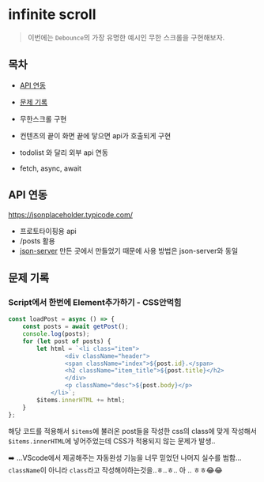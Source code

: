 # infinite scroll

> 이번에는 `Debounce`의 가장 유명한 예시인 무한 스크롤을 구현해보자.

## 목차

-   <a href="#api">API 연동</a>
-   <a href="problem">문제 기록</a>

-   무한스크롤 구현
-   컨텐츠의 끝이 화면 끝에 닿으면 api가 호출되게 구현
-   todolist 와 달리 외부 api 연동
-   fetch, async, await

## <a id="api">API 연동</a>

https://jsonplaceholder.typicode.com/

-   프로토타이핑용 api
-   /posts 활용
-   [json-server](https://www.npmjs.com/package/json-server) 만든 곳에서 만들었기 때문에 사용 방법은 json-server와 동일

## <a id="problem">문제 기록</a>

### Script에서 한번에 Element추가하기 - CSS안먹힘

```javascript
const loadPost = async () => {
    const posts = await getPost();
    console.log(posts);
    for (let post of posts) {
        let html = `<li class="item">
                <div className="header">
                <span className="index">${post.id}.</span>
                <h2 className="item_title">${post.title}</h2>
                </div>
                <p className="desc">${post.body}</p>
            </li>`;
        $items.innerHTML += html;
    }
};
```
해당 코드를 적용해서 `$items`에 불러온 post들을 작성한 css의 class에 맞게 작성해서 `$items.innerHTML`에 넣어주었는데 CSS가 적용되지 않는 문제가 발생..

➡️ ...VScode에서 제공해주는 자동완성 기능을 너무 믿었던 나머지 실수를 범함... `className`이 아니라 `class`라고 작성해야하는것을..ㅎ..ㅎ.. 아 .. ㅎㅎ😂😂